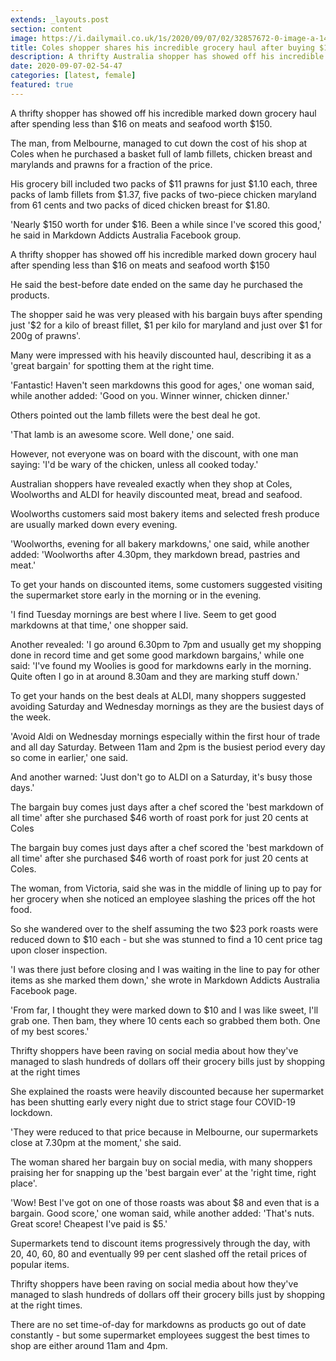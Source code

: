 ```yaml
---
extends: _layouts.post
section: content
image: https://i.dailymail.co.uk/1s/2020/09/07/02/32857672-0-image-a-14_1599442633495.jpg 
title: Coles shopper shares his incredible grocery haul after buying $150 worth of meat and seafood for $16 
description: A thrifty Australia shopper has showed off his incredible marked down grocery haul after spending less than $16 on meats and seafood worth $150. 
date: 2020-09-07-02-54-47 
categories: [latest, female] 
featured: true 
--- 
```

A thrifty shopper has showed off his incredible marked down grocery haul after spending less than $16 on meats and seafood worth $150.

The man, from Melbourne, managed to cut down the cost of his shop at Coles when he purchased a basket full of lamb fillets, chicken breast and marylands and prawns for a fraction of the price.

His grocery bill included two packs of $11 prawns for just $1.10 each, three packs of lamb fillets from $1.37, five packs of two-piece chicken maryland from 61 cents and two packs of diced chicken breast for $1.80.

'Nearly $150 worth for under $16. Been a while since I've scored this good,' he said in Markdown Addicts Australia Facebook group. 

A thrifty shopper has showed off his incredible marked down grocery haul after spending less than $16 on meats and seafood worth $150

He said the best-before date ended on the same day he purchased the products.

The shopper said he was very pleased with his bargain buys after spending just '$2 for a kilo of breast fillet, $1 per kilo for maryland and just over $1 for 200g of prawns'.

Many were impressed with his heavily discounted haul, describing it as a 'great bargain' for spotting them at the right time.

'Fantastic! Haven't seen markdowns this good for ages,' one woman said, while another added: 'Good on you. Winner winner, chicken dinner.'

Others pointed out the lamb fillets were the best deal he got.

'That lamb is an awesome score. Well done,' one said.

However, not everyone was on board with the discount, with one man saying: 'I'd be wary of the chicken, unless all cooked today.'

Australian shoppers have revealed exactly when they shop at Coles, Woolworths and ALDI for heavily discounted meat, bread and seafood.

Woolworths customers said most bakery items and selected fresh produce are usually marked down every evening.

'Woolworths, evening for all bakery markdowns,' one said, while another added: 'Woolworths after 4.30pm, they markdown bread, pastries and meat.'

To get your hands on discounted items, some customers suggested visiting the supermarket store early in the morning or in the evening.

'I find Tuesday mornings are best where I live. Seem to get good markdowns at that time,' one shopper said.

Another revealed: 'I go around 6.30pm to 7pm and usually get my shopping done in record time and get some good markdown bargains,' while one said: 'I've found my Woolies is good for markdowns early in the morning. Quite often I go in at around 8.30am and they are marking stuff down.' 

To get your hands on the best deals at ALDI, many shoppers suggested avoiding Saturday and Wednesday mornings as they are the busiest days of the week.

'Avoid Aldi on Wednesday mornings especially within the first hour of trade and all day Saturday. Between 11am and 2pm is the busiest period every day so come in earlier,' one said.

And another warned: 'Just don't go to ALDI on a Saturday, it's busy those days.'

The bargain buy comes just days after a chef scored the 'best markdown of all time' after she purchased $46 worth of roast pork for just 20 cents at Coles 

The bargain buy comes just days after a chef scored the 'best markdown of all time' after she purchased $46 worth of roast pork for just 20 cents at Coles. 

The woman, from Victoria, said she was in the middle of lining up to pay for her grocery when she noticed an employee slashing the prices off the hot food.

So she wandered over to the shelf assuming the two $23 pork roasts were reduced down to $10 each - but she was stunned to find a 10 cent price tag upon closer inspection.

'I was there just before closing and I was waiting in the line to pay for other items as she marked them down,' she wrote in Markdown Addicts Australia Facebook page.

'From far, I thought they were marked down to $10 and I was like sweet, I'll grab one. Then bam, they where 10 cents each so grabbed them both. One of my best scores.'

Thrifty shoppers have been raving on social media about how they've managed to slash hundreds of dollars off their grocery bills just by shopping at the right times

She explained the roasts were heavily discounted because her supermarket has been shutting early every night due to strict stage four COVID-19 lockdown.

'They were reduced to that price because in Melbourne, our supermarkets close at 7.30pm at the moment,' she said. 

The woman shared her bargain buy on social media, with many shoppers praising her for snapping up the 'best bargain ever' at the 'right time, right place'.

'Wow! Best I've got on one of those roasts was about $8 and even that is a bargain. Good score,' one woman said, while another added: 'That's nuts. Great score! Cheapest I've paid is $5.'

Supermarkets tend to discount items progressively through the day, with 20, 40, 60, 80 and eventually 99 per cent slashed off the retail prices of popular items.

Thrifty shoppers have been raving on social media about how they've managed to slash hundreds of dollars off their grocery bills just by shopping at the right times. 

There are no set time-of-day for markdowns as products go out of date constantly - but some supermarket employees suggest the best times to shop are either around 11am and 4pm.


